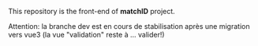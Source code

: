 This repository is the front-end of **matchID** project.

Attention: la branche dev est en cours de stabilisation après une migration vers vue3 (la vue "validation" reste à ... valider!)
